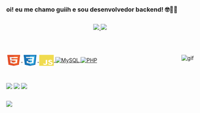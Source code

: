 ### oi! eu me chamo guiih e sou desenvolvedor backend! 🤓👨‍💻

##
<!--
**guiihxyz/guiihxyz** is a ✨ _special_ ✨ repository because its `README.md` (this file) appears on your GitHub profile.

Here are some ideas to get you started:

- 🔭 I’m currently working on ...
- 🌱 I’m currently learning ...
- 👯 I’m looking to collaborate on ...
- 🤔 I’m looking for help with ...
- 💬 Ask me about ...
- 📫 How to reach me: ...
- 😄 Pronouns: ...
- ⚡ Fun fact: ...
-->

<div align="center">
  <a href="https://github.com/guiihxyz">
  <img height="180em" src="https://github-readme-stats.vercel.app/api?username=guiihxyz&theme=dracula&custom_title=Meus%20status&locale=pt-br"/>
  <img height="180em" src="https://github-readme-stats.vercel.app/api/top-langs/?username=guiihxyz&theme=dracula&langs_count=8&hide=html&layout=compact&custom_title=Linguagens%20mais%20usadas"/>
</div> <br>

##

<div style="display: inline_block"><br>
  <img align="center" alt="HTML" height="30" width="40" src="https://raw.githubusercontent.com/devicons/devicon/master/icons/html5/html5-original.svg">
  <img align="center" alt="CSS" height="30" width="40" src="https://raw.githubusercontent.com/devicons/devicon/master/icons/css3/css3-original.svg">
  <img align="center" alt="Js" height="30" width="40" src="https://raw.githubusercontent.com/devicons/devicon/master/icons/javascript/javascript-plain.svg">
  <img align="center" alt="MySQL" height="50" width="60" src="https://cdn.jsdelivr.net/gh/devicons/devicon/icons/mysql/mysql-original-wordmark.svg">
  <img align="center" alt="PHP" height="50" width="60" src="https://cdn.jsdelivr.net/gh/devicons/devicon/icons/php/php-original.svg">
  <img align="right" alt="gif" src="https://cdn.discordapp.com/avatars/1135221458759581788/a_c47e2653f9c4f32bc8c9a781bd4d329b.gif?size=4096">
</div> <br>

##

<div> 
  <a href="https://www.youtube.com/channel/UCmPdNYuL5AyGOudNe3WBpOA" target="_blank"><img src="https://img.shields.io/badge/YouTube-FF0000?style=for-the-badge&logo=youtube&logoColor=white" target="_blank"></a>
  <a href="https://www.instagram.com/gh.xyzz/" target="_blank"><img src="https://img.shields.io/badge/-Instagram-%23E4405F?style=for-the-badge&logo=instagram&logoColor=white" target="_blank"></a>
 	<a href="https://www.twitch.tv/guiihxyz_" target="_blank"><img src="https://img.shields.io/badge/Twitch-9146FF?style=for-the-badge&logo=twitch&logoColor=white" target="_blank"></a> <br>
  
  ##
  
 <img src="https://discord.c99.nl/widget/theme-1/1062714783524200508.png">
</div>
